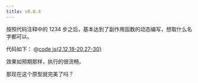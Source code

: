 ```yaml
---
title: v0.0.4
---
```


按照代码注释中的 1234 步之后，基本达到了副作用函数的动态编写，想取什么名字都可以。

代码如下：
@[code js{2,12,18-20,27-30}](@src/vue3/v-0.0.2/v0.1.3/index.js)

<Demo :content="['hello world!', 'hello vue3']" :duration="[1000, 5000]"></Demo>

效果如预期那样，执行的很流畅。

那现在这个原型就完美了吗？
